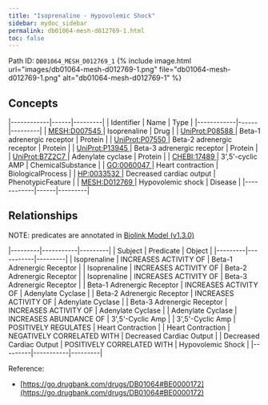```yaml
---
title: "Isoprenaline - Hypovolemic Shock"
sidebar: mydoc_sidebar
permalink: db01064-mesh-d012769-1.html
toc: false 
---
```



Path ID: `DB01064_MESH_D012769_1`
{% include image.html url="images/db01064-mesh-d012769-1.png" file="db01064-mesh-d012769-1.png" alt="db01064-mesh-d012769-1" %}

## Concepts

|------------|------|---------|
| Identifier | Name | Type    |
|------------|------|---------|
| <a href="https://identifiers.org/MESH:D007545">MESH:D007545 </a> | Isoprenaline | Drug |
| <a href="https://identifiers.org/UniProt:P08588">UniProt:P08588 </a> | Beta-1 adrenergic receptor | Protein |
| <a href="https://identifiers.org/UniProt:P07550">UniProt:P07550 </a> | Beta-2 adrenergic receptor | Protein |
| <a href="https://identifiers.org/UniProt:P13945">UniProt:P13945 </a> | Beta-3 adrenergic receptor | Protein |
| <a href="https://identifiers.org/UniProt:B7Z2C7">UniProt:B7Z2C7 </a> | Adenylate cyclase | Protein |
| <a href="https://identifiers.org/CHEBI:17489">CHEBI:17489 </a> | 3',5'-cyclic AMP | ChemicalSubstance |
| <a href="https://identifiers.org/GO:0060047">GO:0060047 </a> | Heart contraction | BiologicalProcess |
| <a href="https://identifiers.org/HP:0033532">HP:0033532 </a> | Decreased cardiac output | PhenotypicFeature |
| <a href="https://identifiers.org/MESH:D012769">MESH:D012769 </a> | Hypovolemic shock | Disease |
|------------|------|---------|

## Relationships


NOTE: predicates are annotated in <a href="https://github.com/biolink/biolink-model/releases/tag/v1.3.0">Biolink Model (v1.3.0)</a>

|---------|-----------|---------|
| Subject | Predicate | Object  |
|---------|-----------|---------|
| Isoprenaline | INCREASES ACTIVITY OF | Beta-1 Adrenergic Receptor |
| Isoprenaline | INCREASES ACTIVITY OF | Beta-2 Adrenergic Receptor |
| Isoprenaline | INCREASES ACTIVITY OF | Beta-3 Adrenergic Receptor |
| Beta-1 Adrenergic Receptor | INCREASES ACTIVITY OF | Adenylate Cyclase |
| Beta-2 Adrenergic Receptor | INCREASES ACTIVITY OF | Adenylate Cyclase |
| Beta-3 Adrenergic Receptor | INCREASES ACTIVITY OF | Adenylate Cyclase |
| Adenylate Cyclase | INCREASES ABUNDANCE OF | 3',5'-Cyclic Amp |
| 3',5'-Cyclic Amp | POSITIVELY REGULATES | Heart Contraction |
| Heart Contraction | NEGATIVELY CORRELATED WITH | Decreased Cardiac Output |
| Decreased Cardiac Output | POSITIVELY CORRELATED WITH | Hypovolemic Shock |
|---------|-----------|---------|

Reference: 
  - [https://go.drugbank.com/drugs/DB01064#BE0000172](https://go.drugbank.com/drugs/DB01064#BE0000172)
